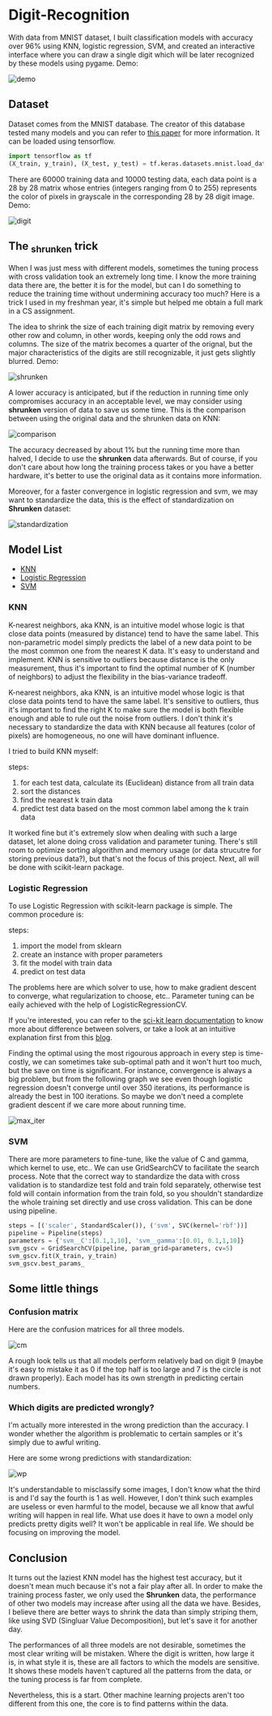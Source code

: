 # Digit-Recognition
With data from MNIST dataset, I built classification models with accuracy over 96% using KNN, logistic regression, SVM, and created an interactive interface where you can draw a single digit which will be later recognized by these models using pygame. Demo:


![demo](./img/pygame.gif)



## Dataset
Dataset comes from the MNIST database. The creator of this database tested many models and you can refer to [this paper](http://yann.lecun.com/exdb/mnist/) for more information. It can be loaded using tensorflow.

```python
import tensorflow as tf
(X_train, y_train), (X_test, y_test) = tf.keras.datasets.mnist.load_data()
```

There are 60000 training data and 10000 testing data, each data point is a 28 by 28 matrix whose entries (integers ranging from 0 to 255) represents the color of pixels in grayscale in the corresponding 28 by 28 digit image. Demo:

![digit](./img/digits.png)

## The <sub>shrunken</sub> trick
When I was just mess with different models, sometimes the tuning process with cross validation took an extremely long time. I know the more training data there are, the better it is for the model, but can I do something to reduce the training time without undermining accuracy too much? Here is a trick I used in my freshman year, it's simple but helped me obtain a full mark in a CS assignment. 

The idea to shrink the size of each training digit matrix by removing every other row and column, in other words, keeping only the odd rows and columns. The size of the matrix becomes a quarter of the orignal, but the major characteristics of the digits are still recognizable, it just gets slightly blurred. Demo:

![shrunken](./img/shrunken_digits.png)

A lower accuracy is anticipated, but if the reduction in running time only compromises accuracy in an acceptable level, we may consider using __shrunken__ version of data to save us some time. This is the comparison between using the original data and the shrunken data on KNN:

![comparison](./img/comparison.png)

The accuracy decreased by about 1% but the running time more than halved, I decide to use the __shrunken__ data afterwards. But of course, if you don't care about how long the training process takes or you have a better hardware, it's better to use the original data as it contains more information.

Moreover, for a faster convergence in logistic regression and svm, we may want to standardize the data, this is the effect of standardization on __Shrunken__ dataset:

![standardization](./img/standardized_digits.png)

## Model List
- [KNN](#knn)
- [Logistic Regression](#logistic-regression)
- [SVM](#svm)

### KNN
K-nearest neighbors, aka KNN, is an intuitive model whose logic is that close data points (measured by distance) tend to have the same label. This non-parametric model simply predicts the label of a new data point to be the most common one from the nearest K data. It's easy to understand and implement. KNN is sensitive to outliers because distance is the only measurement, thus it's important to find the optimal number of K (number of neighbors) to adjust the flexibility in the bias-variance tradeoff. 

K-nearest neighbors, aka KNN, is an intuitive model whose logic is that close data points tend to have the same label. It's sensitive to outliers, thus it's important to find the right K to make sure the model is both flexible enough and able to rule out the noise from outliers. I don't think it's necessary to standardize the data with KNN because all features (color of pixels) are homogeneous, no one will have dominant influence.

I tried to build KNN myself:

steps:

1. for each test data, calculate its (Euclidean) distance from all train data
2. sort the distances
3. find the nearest k train data 
4. predict test data based on the most common label among the k train data

It worked fine but it's extremely slow when dealing with such a large dataset, let alone doing cross validation and parameter tuning. There's still room to optimize sorting algorithm and memory usage (or data strucutre for storing previous data?), but that's not the focus of this project. Next, all will be done with scikit-learn package.

### Logistic Regression

To use Logistic Regression with scikit-learn package is simple. The common procedure is:

steps:

1. import the model from sklearn
2. create an instance with proper parameters
3. fit the model with train data
4. predict on test data

The problems here are which solver to use, how to make gradient descent to converge, what regularization to choose, etc.. Parameter tuning can be eaily achieved with the help of LogisticRegressionCV. 

If you're interested, you can refer to the [sci-kit learn documentation](https://scikit-learn.org/stable/modules/generated/sklearn.linear_model.LogisticRegression.html) to know more about difference between solvers, or take a look at an intuitive explanation first from this [blog](https://medium.com/distributed-computing-with-ray/how-to-speed-up-scikit-learn-model-training-aaf17e2d1e1).

Finding the optimal using the most rigourous approach in every step is time-costly, we can sometimes take sub-optimal path and it won't hurt too much, but the save on time is significant. For instance, convergence is always a big problem, but from the following graph we see even though logistic regression doesn't converge until over 350 iterations, its performance is already the best in 100 iterations. So maybe we don't need a complete gradient descent if we care more about running time.

![max_iter](./img/max_iter.png)

### SVM

There are more parameters to fine-tune, like the value of C and gamma, which kernel to use, etc.. We can use GridSearchCV to facilitate the search process. Note that the correct way to standardize the data with cross validation is to standardize test fold and train fold separately, otherwise test fold will contain information from the train fold, so you shouldn't standardize the whole training set directly and use cross validation. This can be done using pipeline.

```python
steps = [('scaler', StandardScaler()), ('svm', SVC(kernel='rbf'))]
pipeline = Pipeline(steps)
parameters = {'svm__C':[0.1,1,10], 'svm__gamma':[0.01, 0.1,1,10]}
svm_gscv = GridSearchCV(pipeline, param_grid=parameters, cv=5)
svm_gscv.fit(X_train, y_train)
svm_gscv.best_params_
```

## Some little things

### Confusion matrix

Here are the confusion matrices for all three models. 

![cm](./img/cm.png)

A rough look tells us that all models perform relatively bad on digit 9 (maybe it's easy to mistake it as 0 if the top half is too large and 7 is the circle is not drawn properly). Each model has its own strength in predicting certain numbers.

### Which digits are predicted wrongly?

I'm actually more interested in the wrong prediction than the accuracy. I wonder whether the algorithm is problematic to certain samples or it's simply due to awful writing. 

Here are some wrong predictions with standardization:

![wp](./img/wrong_predictions.png)

It's understandable to misclassify some images, I don't know what the third is and I'd say the fourth is 1 as well. However, I don't think such examples are useless or even harmful to the model, because we all know that awful writing will happen in real life. What use does it have to own a model only predicts pretty digits well? It won't be applicable in real life. We should be focusing on improving the model.

## Conclusion

It turns out the laziest KNN model has the highest test accuracy, but it doesn't mean much because it's not a fair play after all. In order to make the training process faster, we only used the __Shrunken__ data, the performance of other two models may increase after using all the data we have. Besides, I believe there are better ways to shrink the data than simply striping them, like using SVD (Singluar Value Decomposition), but let's save it for another day. 

The performances of all three models are not desirable, sometimes the most clear writing will be mistaken. Where the digit is written, how large it is, in what style it is, these are all factors to which the models are sensitive. It shows these models haven't captured all the patterns from the data, or the tuning process is far from complete. 

Nevertheless, this is a start. Other machine learning projects aren't too different from this one, the core is to find patterns within the data.

